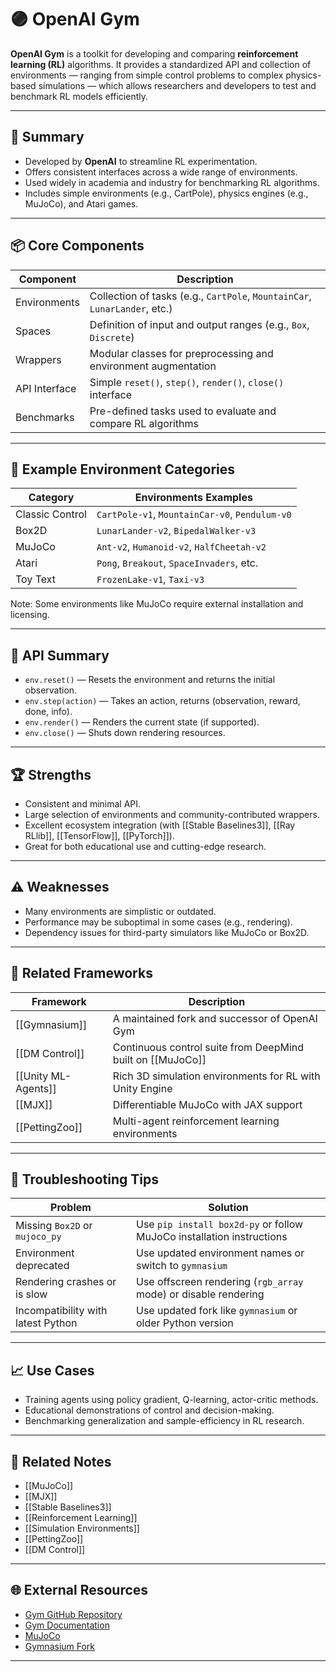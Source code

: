 # 🟣 OpenAI Gym

**OpenAI Gym** is a toolkit for developing and comparing **reinforcement learning (RL)** algorithms. It provides a standardized API and collection of environments — ranging from simple control problems to complex physics-based simulations — which allows researchers and developers to test and benchmark RL models efficiently.

---

## 🧠 Summary

- Developed by **OpenAI** to streamline RL experimentation.
- Offers consistent interfaces across a wide range of environments.
- Used widely in academia and industry for benchmarking RL algorithms.
- Includes simple environments (e.g., CartPole), physics engines (e.g., MuJoCo), and Atari games.

---

## 📦 Core Components

| Component     | Description                                                                 |
|----------------|------------------------------------------------------------------------------|
| Environments   | Collection of tasks (e.g., `CartPole`, `MountainCar`, `LunarLander`, etc.)   |
| Spaces         | Definition of input and output ranges (e.g., `Box`, `Discrete`)              |
| Wrappers       | Modular classes for preprocessing and environment augmentation               |
| API Interface  | Simple `reset()`, `step()`, `render()`, `close()` interface                  |
| Benchmarks     | Pre-defined tasks used to evaluate and compare RL algorithms                 |

---

## 🚀 Example Environment Categories

| Category        | Environments Examples                              |
|------------------|----------------------------------------------------|
| Classic Control  | `CartPole-v1`, `MountainCar-v0`, `Pendulum-v0`     |
| Box2D            | `LunarLander-v2`, `BipedalWalker-v3`               |
| MuJoCo           | `Ant-v2`, `Humanoid-v2`, `HalfCheetah-v2`          |
| Atari            | `Pong`, `Breakout`, `SpaceInvaders`, etc.         |
| Toy Text         | `FrozenLake-v1`, `Taxi-v3`                         |

Note: Some environments like MuJoCo require external installation and licensing.

---

## 🔄 API Summary

- `env.reset()` — Resets the environment and returns the initial observation.
- `env.step(action)` — Takes an action, returns (observation, reward, done, info).
- `env.render()` — Renders the current state (if supported).
- `env.close()` — Shuts down rendering resources.

---

## 🏆 Strengths

- Consistent and minimal API.
- Large selection of environments and community-contributed wrappers.
- Excellent ecosystem integration (with [[Stable Baselines3]], [[Ray RLlib]], [[TensorFlow]], [[PyTorch]]).
- Great for both educational use and cutting-edge research.

---

## ⚠️ Weaknesses

- Many environments are simplistic or outdated.
- Performance may be suboptimal in some cases (e.g., rendering).
- Dependency issues for third-party simulators like MuJoCo or Box2D.

---

## 🔄 Related Frameworks

| Framework           | Description                                                                 |
|---------------------|-----------------------------------------------------------------------------|
| [[Gymnasium]]       | A maintained fork and successor of OpenAI Gym                              |
| [[DM Control]]      | Continuous control suite from DeepMind built on [[MuJoCo]]                  |
| [[Unity ML-Agents]] | Rich 3D simulation environments for RL with Unity Engine                    |
| [[MJX]]             | Differentiable MuJoCo with JAX support                                      |
| [[PettingZoo]]      | Multi-agent reinforcement learning environments                             |

---

## 🧪 Troubleshooting Tips

| Problem                              | Solution                                                              |
|-------------------------------------|-----------------------------------------------------------------------|
| Missing `Box2D` or `mujoco_py`      | Use `pip install box2d-py` or follow MuJoCo installation instructions |
| Environment deprecated              | Use updated environment names or switch to `gymnasium`                |
| Rendering crashes or is slow        | Use offscreen rendering (`rgb_array` mode) or disable rendering       |
| Incompatibility with latest Python  | Use updated fork like `gymnasium` or older Python version             |

---

## 📈 Use Cases

- Training agents using policy gradient, Q-learning, actor-critic methods.
- Educational demonstrations of control and decision-making.
- Benchmarking generalization and sample-efficiency in RL research.

---

## 🔗 Related Notes

- [[MuJoCo]]
- [[MJX]]
- [[Stable Baselines3]]
- [[Reinforcement Learning]]
- [[Simulation Environments]]
- [[PettingZoo]]
- [[DM Control]]

---

## 🌐 External Resources

- [Gym GitHub Repository](https://github.com/openai/gym)
- [Gym Documentation](https://www.gymlibrary.dev/)
- [MuJoCo](https://mujoco.org/)
- [Gymnasium Fork](https://github.com/Farama-Foundation/Gymnasium)

---
